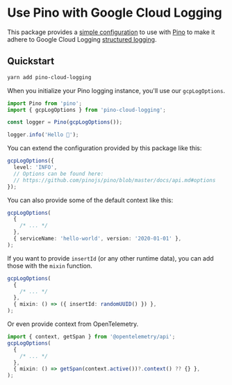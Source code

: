 # Use Pino with Google Cloud Logging

This package provides a [simple configuration][] to use with [Pino][] to make it
adhere to Google Cloud Logging [structured logging][].

[simple configuration]: src/main.ts
[pino]: https://github.com/pinojs/pino
[structured logging]: https://cloud.google.com/logging/docs/structured-logging

## Quickstart

```bash
yarn add pino-cloud-logging
```

When you initialize your Pino logging instance, you'll use our `gcpLogOptions`.

```typescript
import Pino from 'pino';
import { gcpLogOptions } from 'pino-cloud-logging';

const logger = Pino(gcpLogOptions());

logger.info('Hello 👋');
```

You can extend the configuration provided by this package like this:

```typescript
gcpLogOptions({
  level: 'INFO',
  // Options can be found here:
  // https://github.com/pinojs/pino/blob/master/docs/api.md#options
});
```

You can also provide some of the default context like this:

```typescript
gcpLogOptions(
  {
    /* ... */
  },
  { serviceName: 'hello-world', version: '2020-01-01' },
);
```

If you want to provide `insertId` (or any other runtime data), you can add those
with the `mixin` function.

```typescript
gcpLogOptions(
  {
    /* ... */
  },
  { mixin: () => ({ insertId: randomUUID() }) },
);
```

Or even provide context from OpenTelemetry.

```typescript
import { context, getSpan } from '@opentelemetry/api';
gcpLogOptions(
  {
    /* ... */
  },
  { mixin: () => getSpan(context.active())?.context() ?? {} },
);
```
